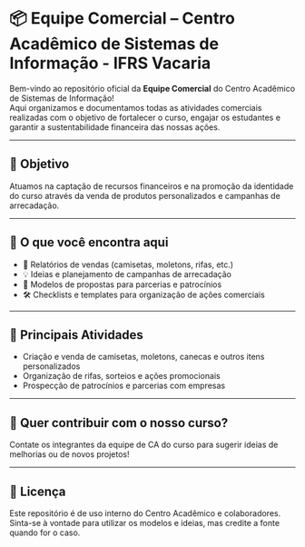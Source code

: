 # 📦 Equipe Comercial – Centro Acadêmico de Sistemas de Informação - IFRS Vacaria

Bem-vindo ao repositório oficial da **Equipe Comercial** do Centro Acadêmico de Sistemas de Informação!  
Aqui organizamos e documentamos todas as atividades comerciais realizadas com o objetivo de fortalecer o curso, engajar os estudantes e garantir a sustentabilidade financeira das nossas ações.

---

## 🎯 Objetivo

Atuamos na captação de recursos financeiros e na promoção da identidade do curso através da venda de produtos personalizados e campanhas de arrecadação.

---

## 🧩 O que você encontra aqui

- 📄 Relatórios de vendas (camisetas, moletons, rifas, etc.)
- 💡 Ideias e planejamento de campanhas de arrecadação
- 🤝 Modelos de propostas para parcerias e patrocínios
- 🛠️ Checklists e templates para organização de ações comerciais

---

## 🚀 Principais Atividades

- Criação e venda de camisetas, moletons, canecas e outros itens personalizados
- Organização de rifas, sorteios e ações promocionais
- Prospecção de patrocínios e parcerias com empresas

---

## 👥 Quer contribuir com o nosso curso?

Contate os integrantes da equipe de CA do curso para sugerir ideias de melhorias ou de novos projetos!

---

## 📌 Licença

Este repositório é de uso interno do Centro Acadêmico e colaboradores. Sinta-se à vontade para utilizar os modelos e ideias, mas credite a fonte quando for o caso.
